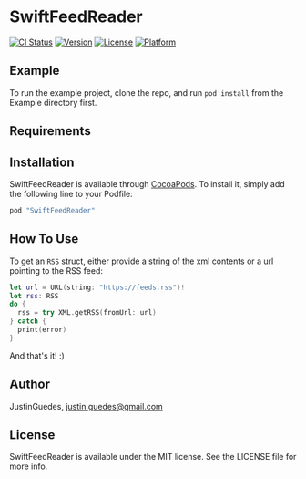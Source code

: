 # SwiftFeedReader

[![CI Status](http://img.shields.io/travis/JustinGuedes/SwiftFeedReader.svg?style=flat)](https://travis-ci.org/JustinGuedes/SwiftFeedReader)
[![Version](https://img.shields.io/cocoapods/v/SwiftFeedReader.svg?style=flat)](http://cocoapods.org/pods/SwiftFeedReader)
[![License](https://img.shields.io/cocoapods/l/SwiftFeedReader.svg?style=flat)](http://cocoapods.org/pods/SwiftFeedReader)
[![Platform](https://img.shields.io/cocoapods/p/SwiftFeedReader.svg?style=flat)](http://cocoapods.org/pods/SwiftFeedReader)

## Example

To run the example project, clone the repo, and run `pod install` from the Example directory first.

## Requirements

## Installation

SwiftFeedReader is available through [CocoaPods](http://cocoapods.org). To install
it, simply add the following line to your Podfile:

```ruby
pod "SwiftFeedReader"
```

## How To Use

To get an `RSS` struct, either provide a string of the xml contents or a url pointing to the RSS feed:

```swift
let url = URL(string: "https://feeds.rss")!
let rss: RSS
do {
  rss = try XML.getRSS(fromUrl: url)
} catch {
  print(error)
}
```

And that's it! :)

## Author

JustinGuedes, justin.guedes@gmail.com

## License

SwiftFeedReader is available under the MIT license. See the LICENSE file for more info.
